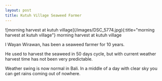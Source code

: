 ```yaml
---
layout: post
title: Kutuh Village Seaweed Farmer
---
```

<div markdown="1" class="border">
![morning harvest at kutuh village](/images/DSC_5774.jpg){:title="morning harvest at kutuh village"}   
morning harvest at kutuh village
</div>

I Wayan Wirawan, has been a seaweed farmer for 10 years.

He used to harvest the seaweed in 50 days cycle, but with current weather harvest time has not been very predictable.

Weather swing is now normal in Bali. In a middle of a day with clear sky you can get rains coming out of nowhere.